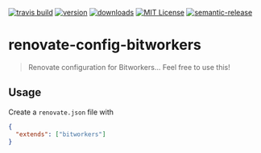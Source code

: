 [![travis build](https://img.shields.io/travis/bitworkers-official/renovate-config-bitworkers.svg?style=flat-square)](https://travis-ci.org/bitworkers-official/renovate-config-bitworkers)
[![version](https://img.shields.io/npm/v/renovate-config-bitworkers.svg?style=flat-square)](http://npm.im/renovate-config-bitworkers)
[![downloads](https://img.shields.io/npm/dm/renovate-config-bitworkers.svg?style=flat-square)](http://npm-stat.com/charts.html?package=renovate-config-bitworkers)
[![MIT License](https://img.shields.io/npm/l/renovate-config-bitworkers.svg?style=flat-square)](http://opensource.org/licenses/MIT)
[![semantic-release](https://img.shields.io/badge/%20%20%F0%9F%93%A6%F0%9F%9A%80-semantic--release-e10079.svg?style=flat-square)](https://github.com/semantic-release/semantic-release)

# renovate-config-bitworkers

> Renovate configuration for Bitworkers... Feel free to use this!

## Usage

Create a `renovate.json` file with

```json
{
  "extends": ["bitworkers"]
}
```
